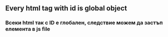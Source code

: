 

## Every html tag with id is global object
### Всеки html так с ID е глобален, следствие можем да застъп елемента в js file